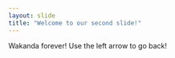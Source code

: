 ```yaml
---
layout: slide
title: "Welcome to our second slide!"
---
```

Wakanda forever!
Use the left arrow to go back!
